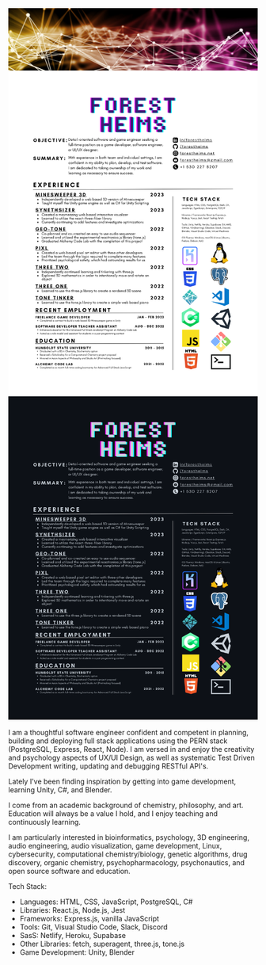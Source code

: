 <a href="https://www.linkedin.com/in/forestheims" target="_blank">
<img src="./13.webp" alt="background image" />
</a>

<img src="./forest-heims-resume.png#gh-light-mode-only" alt="forest heims resume" />
<img src="./forest-heims-resume-dark.png#gh-dark-mode-only" alt="forest heims resume" />

I am a thoughtful software engineer confident and competent in planning, building and deploying full stack applications using the PERN stack (PostgreSQL, Express, React, Node). I am versed in and enjoy the creativity and psychology aspects of UX/UI Design, as well as systematic Test Driven Development writing, updating and debugging RESTful API's.

Lately I've been finding inspiration by getting into game development, learning Unity, C#, and Blender.

I come from an academic background of chemistry, philosophy, and art. Education will always be a value I hold, and I enjoy teaching and continuously learning.

I am particularly interested in bioinformatics, psychology, 3D engineering, audio engineering, audio visualization, game development, Linux, cybersecurity, computational chemistry/biology, genetic algorithms, drug discovery, organic chemistry, psychopharmacology, psychonautics, and open source software and education.

Tech Stack:

- Languages: HTML, CSS, JavaScript, PostgreSQL, C# 
- Libraries: React.js, Node.js, Jest
- Frameworks: Express.js, vanilla JavaScript
- Tools: Git, Visual Studio Code, Slack, Discord
- SasS: Netlify, Heroku, Supabase
- Other Libraries: fetch, superagent, three.js, tone.js
- Game Development: Unity, Blender
